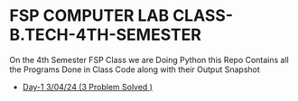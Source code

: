 # FSP COMPUTER LAB CLASS-B.TECH-4TH-SEMESTER

On the 4th Semester FSP Class we are Doing Python this Repo Contains all the Programs Done in Class Code along with their Output Snapshot
<ul>

<li>

[Day-1 3/04/24 (3 Problem Solved )](./Day-1)

</li>


<ul>